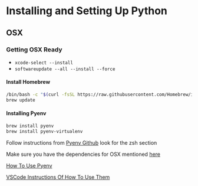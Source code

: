 # Installing and Setting Up Python #

## OSX ##

### Getting OSX Ready ###

- `xcode-select --install`
- `softwareupdate --all --install --force`

#### Install Homebrew ####

```bash
/bin/bash -c "$(curl -fsSL https://raw.githubusercontent.com/Homebrew/install/HEAD/install.sh)"
brew update
```

#### Installing Pyenv ####

```bash
brew install pyenv
brew install pyenv-virtualenv
```

Follow instructions from [Pyenv Github](https://github.com/pyenv/pyenv#set-up-your-shell-environment-for-pyenv) look for the zsh section  

Make sure you have the dependencies for OSX mentioned [here](https://github.com/pyenv/pyenv/wiki#suggested-build-environment)  

[How To Use Pyenv](https://github.com/pyenv/pyenv#usage)  

[VSCode Instructions Of How To Use Them](https://code.visualstudio.com/docs/python/environments)  
